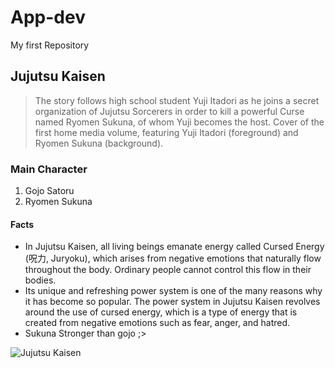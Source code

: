 

# App-dev
My first Repository 
## Jujutsu Kaisen 
 > The story follows high school student Yuji Itadori as he joins a secret organization of Jujutsu Sorcerers in order to kill a powerful Curse named Ryomen Sukuna, of whom Yuji becomes the host. Cover of the first home media volume, featuring Yuji Itadori (foreground) and Ryomen Sukuna (background).
### Main Character
1. Gojo Satoru
2. Ryomen Sukuna

#### Facts
- In Jujutsu Kaisen, all living beings emanate energy called Cursed Energy (呪力, Juryoku), which arises from negative emotions that naturally flow throughout the body. Ordinary people cannot control this flow in their bodies.
- Its unique and refreshing power system is one of the many reasons why it has become so popular. The power system in Jujutsu Kaisen revolves around the use of cursed energy, which is a type of energy that is created from negative emotions such as fear, anger, and hatred.
- Sukuna Stronger than gojo ;>

![Jujutsu Kaisen](https://upload.wikimedia.org/wikipedia/en/4/46/Jujutsu_kaisen.jpg)


